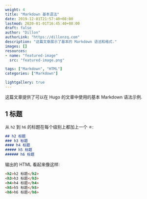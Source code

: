 ```yaml
---
weight: 4
title: "Markdown 基本语法"
date: 2019-12-01T21:57:40+08:00
lastmod: 2020-01-01T16:45:40+08:00
draft: false
author: "Dillon"
authorLink: "https://dillonzq.com"
description: "这篇文章展示了基本的 Markdown 语法和格式."
images: []
resources:
- name: "featured-image"
  src: "featured-image.png"

tags: ["Markdown", "HTML"]
categories: ["Markdown"]

lightgallery: true
---
```


这篇文章提供了可以在 Hugo 的文章中使用的基本 Markdown 语法示例.

## 1 标题

从 `h2` 到 `h6` 的标题在每个级别上都加上一个 `＃`:

```markdown
## h2 标题
### h3 标题
#### h4 标题
##### h5 标题
###### h6 标题
```

输出的 HTML 看起来像这样:

```html
<h2>h2 标题</h2>
<h3>h3 标题</h3>
<h4>h4 标题</h4>
<h5>h5 标题</h5>
<h6>h6 标题</h6>
```